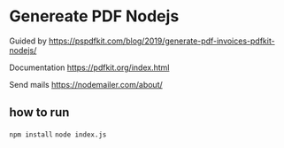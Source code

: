 # Genereate PDF Nodejs
Guided by https://pspdfkit.com/blog/2019/generate-pdf-invoices-pdfkit-nodejs/

Documentation https://pdfkit.org/index.html

Send mails https://nodemailer.com/about/

## how to run
`npm install`
`node index.js`
